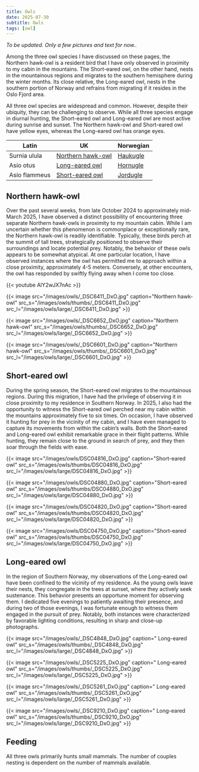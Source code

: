 ```yaml
---
title: Owls
date: 2025-07-30
subtitle: Owls
tags: [owl]
---
```

*To be updated. Only a few pictures and text for now..*

Among the three owl species I have discussed on these pages, the Northern hawk-owl is a resident bird that I have only observed in proximity to my cabin in the mountains. The Short-eared owl, on the other hand, nests in the mountainous regions and migrates to the southern hemisphere during the winter months. Its close relative, the Long-eared owl, nests in the southern portion of Norway and refrains from migrating if it resides in the Oslo Fjord area.

<!--more-->

All three owl species are widespread and common. However, despite their ubiquity, they can be challenging to observe. While all three species engage in diurnal hunting, the Short-eared owl and Long-eared owl are most active during sunrise and sunset. The Northern hawk-owl and Short-eared owl have yellow eyes, whereas the Long-eared owl has orange eyes.

| Latin                 | UK                                                                     | Norwegian                                              |
|-----------------------|------------------------------------------------------------------------|--------------------------------------------------------|
| Surnia ulula          | [Northern hawk-owl](https://en.wikipedia.org/wiki/Northern_hawk-owl)   | [Haukugle](https://no.wikipedia.org/wiki/Haukugle)     |
| Asio otus             | [Long-eared owl](https://en.wikipedia.org/wiki/Long-eared_owl)       | [Hornugle](https://no.wikipedia.org/wiki/Hornugle)     |
| Asio flammeus         | [Short-eared owl](https://en.wikipedia.org/wiki/Short-eared_owl)       | [Jordugle](https://no.wikipedia.org/wiki/Jordugle)     |

## Northern hawk-owl

Over the past several weeks, from late October 2024 to approximately mid-March 2025, I have observed a distinct possibility of encountering three separate Northern hawk-owls in proximity to my mountain cabin. While I am uncertain whether this phenomenon is commonplace or exceptionally rare, the Northern hawk-owl is readily identifiable. Typically, these birds perch at the summit of tall trees, strategically positioned to observe their surroundings and locate potential prey. Notably, the behavior of these owls appears to be somewhat atypical. At one particular location, I have observed instances where the owl has permitted me to approach within a close proximity, approximately 4-5 meters. Conversely, at other encounters, the owl has responded by swiftly flying away when I come too close.

{{< youtube AlY2wJX7nAc >}}

{{< image src="/images/owls/_DSC6411_DxO.jpg"  caption="Northern hawk-owl" src_s="/images/owls/thumbs/_DSC6411_DxO.jpg" src_l="/images/owls/large/_DSC6411_DxO.jpg" >}}

{{< image src="/images/owls/_DSC6652_DxO.jpg"  caption="Northern hawk-owl" src_s="/images/owls/thumbs/_DSC6652_DxO.jpg" src_l="/images/owls/large/_DSC6652_DxO.jpg" >}}

{{< image src="/images/owls/_DSC6601_DxO.jpg"  caption="Northern hawk-owl" src_s="/images/owls/thumbs/_DSC6601_DxO.jpg" src_l="/images/owls/large/_DSC6601_DxO.jpg" >}}

## Short-eared owl

During the spring season, the Short-eared owl migrates to the mountainous regions. During this migration, I have had the privilege of observing it in close proximity to my residence in Southern Norway. In 2025, I also had the opportunity to witness the Short-eared owl perched near my cabin within the mountains approximately five to six times. On occasion, I have observed it hunting for prey in the vicinity of my cabin, and I have even managed to capture its movements from within the cabin’s walls. Both the Short-eared and Long-eared owl exhibit remarkable grace in their flight patterns. While hunting, they remain close to the ground in search of prey, and they then soar through the fields with ease. 

{{< image src="/images/owls/DSC04816_DxO.jpg"  caption="Short-eared owl" src_s="/images/owls/thumbs/DSC04816_DxO.jpg" src_l="/images/owls/large/DSC04816_DxO.jpg" >}}

{{< image src="/images/owls/DSC04880_DxO.jpg"  caption="Short-eared owl" src_s="/images/owls/thumbs/DSC04880_DxO.jpg" src_l="/images/owls/large/DSC04880_DxO.jpg" >}}

{{< image src="/images/owls/DSC04820_DxO.jpg"  caption="Short-eared owl" src_s="/images/owls/thumbs/DSC04820_DxO.jpg" src_l="/images/owls/large/DSC04820_DxO.jpg" >}}

{{< image src="/images/owls/DSC04750_DxO.jpg"  caption="Short-eared owl" src_s="/images/owls/thumbs/DSC04750_DxO.jpg" src_l="/images/owls/large/DSC04750_DxO.jpg" >}}

## Long-eared owl

In the region of Southern Norway, my observations of the Long-eared owl have been confined to the vicinity of my residence. As the young owls leave their nests, they congregate in the trees at sunset, where they actively seek sustenance. This behavior presents an opportune moment for observing them. I dedicated five evenings to patiently awaiting their presence, and during two of those evenings, I was fortunate enough to witness them engaged in the pursuit of prey. Notably, both instances were characterized by favorable lighting conditions, resulting in sharp and close-up photographs.

{{< image src="/images/owls/_DSC4848_DxO.jpg"  caption=" Long-eared owl" src_s="/images/owls/thumbs/_DSC4848_DxO.jpg" src_l="/images/owls/large/_DSC4848_DxO.jpg" >}}

{{< image src="/images/owls/_DSC5225_DxO.jpg"  caption=" Long-eared owl" src_s="/images/owls/thumbs/_DSC5225_DxO.jpg" src_l="/images/owls/large/_DSC5225_DxO.jpg" >}}

{{< image src="/images/owls/_DSC5261_DxO.jpg"  caption=" Long-eared owl" src_s="/images/owls/thumbs/_DSC5261_DxO.jpg" src_l="/images/owls/large/_DSC5261_DxO.jpg" >}}

{{< image src="/images/owls/_DSC9210_DxO.jpg"  caption=" Long-eared owl" src_s="/images/owls/thumbs/_DSC9210_DxO.jpg" src_l="/images/owls/large/_DSC9210_DxO.jpg" >}}

## Feeding

All three owls primarily hunts small mammals. The number of couples nesting is dependent on the number of mammals available.